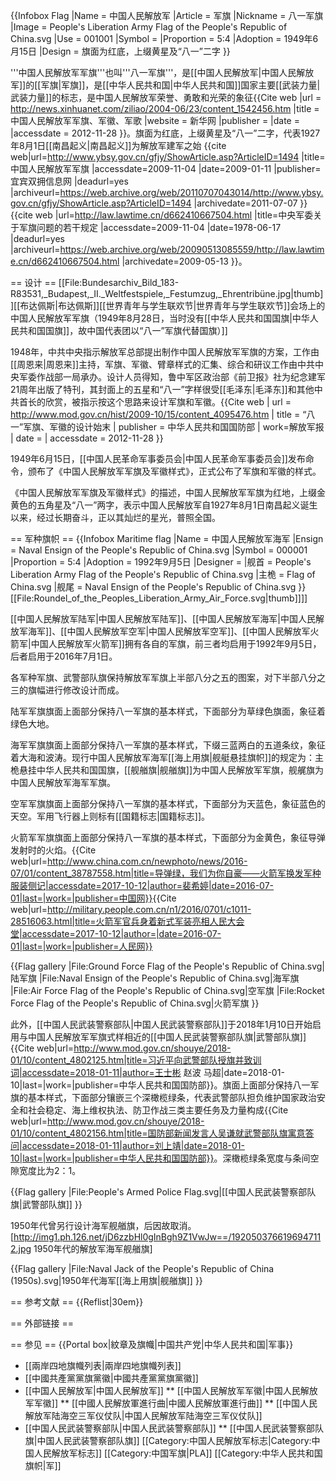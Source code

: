 {{Infobox Flag
|Name = 中国人民解放军
|Article = 军旗
|Nickname = 八一军旗
|Image = People's Liberation Army Flag of the People's Republic of China.svg
|Use = 001001
|Symbol = 
|Proportion = 5:4
|Adoption = 1949年6月15日
|Design = 旗面为红底，上缀黄星及“八一”二字
}}

'''中国人民解放军军旗'''也叫'''八一军旗'''，是[[中国人民解放军|中国人民解放军]]的[[军旗|军旗]]，是[[中华人民共和国|中华人民共和国]]国家主要[[武装力量|武装力量]]的标志，是中国人民解放军荣誉、勇敢和光荣的象征<ref name="军旗军徽军歌">{{Cite web  |url = http://news.xinhuanet.com/ziliao/2004-06/23/content_1542456.htm |title = 中国人民解放军军旗、军徽、军歌 |website = 新华网 |publisher = |date = |accessdate = 2012-11-28 }}</ref>。旗面为红底，上缀黄星及“八一”二字，代表1927年8月1日[[南昌起义|南昌起义]]为解放军建军之始<ref> {{cite web|url=http://www.ybsy.gov.cn/gfjy/ShowArticle.asp?ArticleID=1494 |title=中国人民解放军军旗 |accessdate=2009-11-04 |date=2009-01-11 |publisher=宜宾双拥信息网 |deadurl=yes |archiveurl=https://web.archive.org/web/20110707043014/http://www.ybsy.gov.cn/gfjy/ShowArticle.asp?ArticleID=1494 |archivedate=2011-07-07 }}</ref><ref>{{cite web |url=http://law.lawtime.cn/d662410667504.html |title=中央军委关于军旗问题的若干规定 |accessdate=2009-11-04 |date=1978-06-17 |deadurl=yes |archiveurl=https://web.archive.org/web/20090513085559/http://law.lawtime.cn/d662410667504.html |archivedate=2009-05-13 }}</ref>。

== 设计 ==
[[File:Bundesarchiv_Bild_183-R83531,_Budapest,_II._Weltfestspiele,_Festumzug,_Ehrentribüne.jpg|thumb]][[布达佩斯|布达佩斯]][[世界青年与学生联欢节|世界青年与学生联欢节]]会场上的中国人民解放军军旗（1949年8月28日，当时没有[[中华人民共和国国旗|中华人民共和国国旗]]，故中国代表团以“八一”军旗代替国旗）]]

1948年，中共中央指示解放军总部提出制作中国人民解放军军旗的方案，工作由[[周恩来|周恩来]]主持，军旗、军徽、臂章样式的汇集、综合和研议工作由中共中央军委作战部一局承办。设计人员得知，鲁中军区政治部《前卫报》社为纪念建军21周年出版了特刊，其封面上的五星和“八一”字样很受[[毛泽东|毛泽东]]和其他中共首长的欣赏，被指示按这个思路来设计军旗和军徽。<ref name="设计始末">{{Cite web | url = http://www.mod.gov.cn/hist/2009-10/15/content_4095476.htm | title = “八一”军旗、军徽的设计始末 | publisher = 中华人民共和国国防部  | work=解放军报 | date = | accessdate = 2012-11-28 }}</ref>

1949年6月15日，[[中国人民革命军事委员会|中国人民革命军事委员会]]发布命令，颁布了《中国人民解放军军旗及军徽样式》，正式公布了军旗和军徽的样式。<ref name="军旗军徽军歌" />

《中国人民解放军军旗及军徽样式》的描述，中国人民解放军军旗为红地，上缀金黄色的五角星及“八一”两字，表示中国人民解放军自1927年8月1日南昌起义诞生以来，经过长期奋斗，正以其灿烂的星光，普照全国。<ref name="军旗军徽军歌" />

== 军种旗帜 ==
{{Infobox Maritime flag
|Name = 中国人民解放军海军
|Ensign = Naval Ensign of the People's Republic of China.svg
|Symbol = 000001
|Proportion = 5:4
|Adoption = 1992年9月5日
|Designer = 
|舰首 = People's Liberation Army Flag of the People's Republic of China.svg
|主桅 = Flag of China.svg
|舰尾 = Naval Ensign of the People's Republic of China.svg
}}
[[File:Roundel_of_the_Peoples_Liberation_Army_Air_Force.svg|thumb]]]]

[[中国人民解放军陆军|中国人民解放军陆军]]、[[中国人民解放军海军|中国人民解放军海军]]、[[中国人民解放军空军|中国人民解放军空军]]、[[中国人民解放军火箭军|中国人民解放军火箭军]]拥有各自的军旗，前三者均启用于1992年9月5日，后者启用于2016年7月1日。

各军种军旗、武警部队旗保持解放军军旗上半部八分之五的图案，对下半部八分之三的旗幅进行修改设计而成。

陆军军旗旗面上面部分保持八一军旗的基本样式，下面部分为草绿色旗面，象征着绿色大地。<ref name="军旗军徽军歌"/>

海军军旗旗面上面部分保持八一军旗的基本样式，下缀三蓝两白的五道条纹，象征着大海和波涛。<ref name="军旗军徽军歌"/>现行中国人民解放军海军[[海上用旗|舰艇悬挂旗帜]]的规定为：主桅悬挂中华人民共和国国旗，[[舰艏旗|舰艏旗]]为中国人民解放军军旗，舰艉旗为中国人民解放军海军军旗。

空军军旗旗面上面部分保持八一军旗的基本样式，下面部分为天蓝色，象征蓝色的天空<ref name="军旗军徽军歌"/>。军用飞行器上则标有[[国籍标志|国籍标志]]。

火箭军军旗旗面上面部分保持八一军旗的基本样式，下面部分为金黄色，象征导弹发射时的火焰。<ref>{{Cite web|url=http://www.china.com.cn/newphoto/news/2016-07/01/content_38787558.htm|title=导弹绿，我们为你自豪——火箭军换发军种服装侧记|accessdate=2017-10-12|author=裴希婷|date=2016-07-01|last=|work=|publisher=中国网}}</ref><ref>{{Cite web|url=http://military.people.com.cn/n1/2016/0701/c1011-28516063.html|title=火箭军官兵身着新式军装亮相人民大会堂|accessdate=2017-10-12|author=|date=2016-07-01|last=|work=|publisher=人民网}}</ref>

{{Flag gallery
|File:Ground Force Flag of the People's Republic of China.svg|陆军旗
|File:Naval Ensign of the People's Republic of China.svg|海军旗
|File:Air Force Flag of the People's Republic of China.svg|空军旗
|File:Rocket Force Flag of the People's Republic of China.svg|火箭军旗
}}

此外，[[中国人民武装警察部队|中国人民武装警察部队]]于2018年1月10日开始启用与中国人民解放军军旗式样相近的[[中国人民武装警察部队旗|武警部队旗]]<ref>{{Cite web|url=http://www.mod.gov.cn/shouye/2018-01/10/content_4802125.htm|title=习近平向武警部队授旗并致训词|accessdate=2018-01-11|author=王士彬 赵波 马超|date=2018-01-10|last=|work=|publisher=中华人民共和国国防部}}</ref>。旗面上面部分保持八一军旗的基本样式，下面部分镶嵌三个深橄榄绿条，代表武警部队担负维护国家政治安全和社会稳定、海上维权执法、防卫作战三类主要任务及力量构成<ref>{{Cite web|url=http://www.mod.gov.cn/shouye/2018-01/10/content_4802156.htm|title=国防部新闻发言人吴谦就武警部队旗寓意答问|accessdate=2018-01-11|author=刘上靖|date=2018-01-10|last=|work=|publisher=中华人民共和国国防部}}</ref>。深橄榄绿条宽度与条间空隙宽度比为2：1。

{{Flag gallery
|File:People's Armed Police Flag.svg|[[中国人民武装警察部队旗|武警部队旗]]
}}

1950年代曾另行设计海军舰艏旗，后因故取消。<ref>[http://img1.ph.126.net/jD6zzbHl0gInBgh9Z1VwJw==/1920503766196947112.jpg 1950年代的解放军海军舰艏旗]</ref>

{{Flag gallery
|File:Naval Jack of the People's Republic of China (1950s).svg|1950年代海军[[海上用旗|舰艏旗]]
}}

== 参考文献 ==
{{Reflist|30em}}

== 外部链接 ==

== 参见 ==
{{Portal box|紋章及旗幟|中国共产党|中华人民共和国|军事}}
* [[兩岸四地旗幟列表|兩岸四地旗幟列表]]
* [[中國共產黨黨旗黨徽|中國共產黨黨旗黨徽]]
* [[中国人民解放军|中国人民解放军]]
** [[中国人民解放军军徽|中国人民解放军军徽]]
** [[中國人民解放軍進行曲|中國人民解放軍進行曲]]
** [[中国人民解放军陆海空三军仪仗队|中国人民解放军陆海空三军仪仗队]]
* [[中国人民武装警察部队|中国人民武装警察部队]]
** [[中国人民武装警察部队旗|中国人民武装警察部队旗]]
[[Category:中国人民解放军标志|Category:中国人民解放军标志]]
[[Category:中国军旗|PLA]]
[[Category:中华人民共和国旗帜|军]]